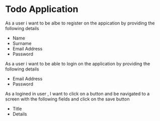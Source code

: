 # Todo Application

As a user i want to be albe to register on the appication by providing the following details
  - Name 
  - Surname 
  - Email Address 
  - Password

As a user i want to be able to login on the application by providing the following details
  - Email Address
  - Password

As a logined in user , I want to click on a button and be navigated to a screen with the following fields and click on the save button
  - Title
  - Details
